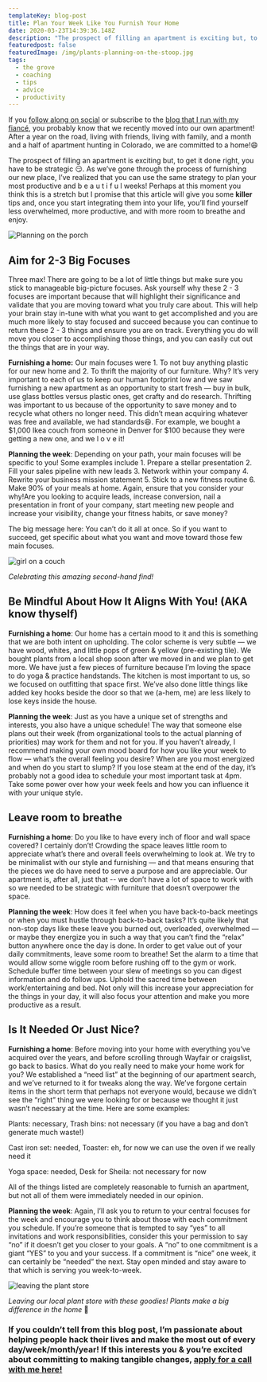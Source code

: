 ```yaml
---
templateKey: blog-post
title: Plan Your Week Like You Furnish Your Home
date: 2020-03-23T14:39:36.148Z
description: "The prospect of filling an apartment is exciting but, to get it done right, you have to be strategic \U0001F60F. As we’ve gone through the process of furnishing our new place, I’ve realized that you can use the same strategy to plan your most productive and b e a u t i f u l weeks! Perhaps at this moment you think this is a stretch but I promise that this article will give you some killer tips and, once you start integrating them into your life, you’ll find yourself less overwhelmed, more productive, and with more room to breathe and enjoy."
featuredpost: false
featuredImage: /img/plants-planning-on-the-stoop.jpg
tags:
  - the grove
  - coaching
  - tips
  - advice
  - productivity
---
```

If you [follow along on social](https://www.instagram.com/sheilaanne.lifecoach/) or subscribe to the [blog that I run with my fiancé](https://www.sheandjim.com/), you probably know that we recently moved into our own apartment! After a year on the road, living with friends, living with family, and a month and a half of apartment hunting in Colorado, we are committed to a home!😄

The prospect of filling an apartment is exciting but, to get it done right, you have to be strategic 😏. As we’ve gone through the process of furnishing our new place, I’ve realized that you can use the same strategy to plan your most productive and b e a u t i f u l weeks! Perhaps at this moment you think this is a stretch but I promise that this article will give you some **killer** tips and, once you start integrating them into your life, you’ll find yourself less overwhelmed, more productive, and with more room to breathe and enjoy.

![Planning on the porch](/img/plants-planning-on-the-stoop.jpg "Planning out the week on the stoop")

## Aim for 2-3 Big Focuses

Three max! There are going to be a lot of little things but make sure you stick to manageable big-picture focuses. Ask yourself why these 2 - 3 focuses are important because that will highlight their significance and validate that you are moving toward what you truly care about. This will help your brain stay in-tune with what you want to get accomplished and you are much more likely to stay focused and succeed because you can continue to return these 2 - 3 things and ensure you are on track. Everything you do will move you closer to accomplishing those things, and you can easily cut out the things that are in your way.

**Furnishing a home:** Our main focuses were 1. To not buy anything plastic for our new home and 2. To thrift the majority of our furniture. Why? It’s very important to each of us to keep our human footprint low and we saw furnishing a new apartment as an opportunity to start fresh — buy in bulk, use glass bottles versus plastic ones, get crafty and do research. Thrifting was important to us because of the opportunity to save money and to recycle what others no longer need. This didn’t mean acquiring whatever was free and available, we had standards😆. For example, we bought a $1,000 Ikea couch from someone in Denver for $100 because they were getting a new one, and we l o v e it!

**Planning the week**: Depending on your path, your main focuses will be specific to you! Some examples include 1. Prepare a stellar presentation 2. Fill your sales pipeline with new leads 3. Network within your company 4. Rewrite your business mission statement 5. Stick to a new fitness routine 6. Make 90% of your meals at home. Again, ensure that you consider your why!Are you looking to acquire leads, increase conversion, nail a presentation in front of your company, start meeting new people and increase your visibility, change your fitness habits, or save money?

The big message here: You can’t do it all at once. So if you want to succeed, get specific about what you want and move toward those few main focuses.

![girl on a couch](/img/lounging-on-the-couch.jpg "Celebrating this amazing second-hand find")

*Celebrating this amazing second-hand find!*

## Be Mindful About How It Aligns With You! (AKA know thyself)

**Furnishing a home**: Our home has a certain mood to it and this is something that we are both intent on upholding. The color scheme is very subtle — we have wood, whites, and little pops of green & yellow (pre-existing tile). We bought plants from a local shop soon after we moved in and we plan to get more. We have just a few pieces of furniture because I’m loving the space to do yoga & practice handstands. The kitchen is most important to us, so we focused on outfitting that space first. We’ve also done little things like added key hooks beside the door so that we (a-hem, me) are less likely to lose keys inside the house.

**Planning the week**: Just as you have a unique set of strengths and interests, you also have a unique schedule! The way that someone else plans out their week (from organizational tools to the actual planning of priorities) may work for them and not for you. If you haven’t already, I recommend making your own mood board for how you like your week to flow — what’s the overall feeling you desire? When are you most energized and when do you start to slump? If you lose steam at the end of the day, it’s probably not a good idea to schedule your most important task at 4pm. Take some power over how your week feels and how you can influence it with your unique style.

## Leave room to breathe

**Furnishing a home**: Do you like to have every inch of floor and wall space covered? I certainly don’t! Crowding the space leaves little room to appreciate what’s there and overall feels overwhelming to look at. We try to be minimalist with our style and furnishing — and that means ensuring that the pieces we do have need to serve a purpose and are appreciable. Our apartment is, after all, just that -- we don’t have a lot of space to work with so we needed to be strategic with furniture that doesn’t overpower the space.

**Planning the week**: How does it feel when you have back-to-back meetings or when you must hustle through back-to-back tasks? It’s quite likely that non-stop days like these leave you burned out, overloaded, overwhelmed — or maybe they energize you in such a way that you can’t find the “relax” button anywhere once the day is done. In order to get value out of your daily commitments, leave some room to breathe! Set the alarm to a time that would allow some wiggle room before rushing off to the gym or work. Schedule buffer time between your slew of meetings so you can digest information and do follow ups. Uphold the sacred time between work/entertaining and bed. Not only will this increase your appreciation for the things in your day, it will also focus your attention and make you more productive as a result.

## Is It Needed Or Just Nice?

**Furnishing a home**: Before moving into your home with everything you’ve acquired over the years, and before scrolling through Wayfair or craigslist, go back to basics. What do you really need to make your home work for you? We established a “need list” at the beginning of our apartment search, and we’ve returned to it for tweaks along the way. We’ve forgone certain items in the short term that perhaps not everyone would, because we didn’t see the “right” thing we were looking for or because we thought it just wasn’t necessary at the time. Here are some examples:

Plants: necessary, Trash bins: not necessary (if you have a bag and don’t generate much waste!)

Cast iron set: needed, Toaster: eh, for now we can use the oven if we really need it

Yoga space: needed, Desk for Sheila: not necessary for now

All of the things listed are completely reasonable to furnish an apartment, but not all of them were immediately needed in our opinion.

**Planning the week**: Again, I’ll ask you to return to your central focuses for the week and encourage you to think about those with each commitment you schedule. If you’re someone that is tempted to say “yes” to all invitations and work responsibilities, consider this your permission to say “no” if it doesn’t get you closer to your goals. A “no” to one commitment is a giant “YES” to you and your success. If a commitment is “nice” one week, it can certainly be “needed” the next. Stay open minded and stay aware to that which is serving you week-to-week.

![leaving the plant store](/img/leaving-the-plant-shop.jpg "Leaving our local plant store")

*Leaving our local plant store with these goodies! Plants make a big difference in the home* 🥰

### **If you couldn’t tell from this blog post, I’m passionate about helping people hack their lives and make the most out of every day/week/month/year! If this interests you & you’re excited about committing to making tangible changes,** [apply for a call with me here!](https://square.site/book/T2G1BPTFKKDBJ/sheila-anne)